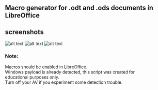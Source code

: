 ## Macro generator for .odt and .ods documents in LibreOffice

## screenshots
![alt text](https://github.com/0bfxgh0st/Malicious-ODT/blob/main/screenshots/sample.png)
![alt text](https://github.com/0bfxgh0st/Malicious-ODT/blob/main/screenshots/lin.png)
![alt text](https://github.com/0bfxgh0st/Malicious-ODT/blob/main/screenshots/sample2.png)

### Note:
Macros should be enabled in LibreOffice.  
Windows payload is already detected, this script was created for educational purposes only.  
Turn off your AV if you experiment some detection trouble.  
